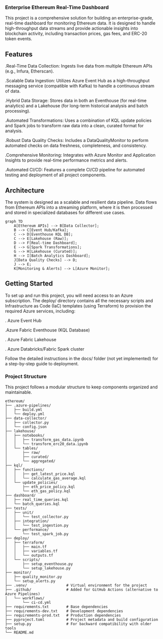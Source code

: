 ### Enterprise Ethereum Real-Time Dashboard
This project is a comprehensive solution for building an enterprise-grade, real-time dashboard for monitoring Ethereum data. It is designed to handle high-throughput data streams and provide actionable insights into blockchain activity, including transaction prices, gas fees, and ERC-20 token events.

## Features
.Real-Time Data Collection: Ingests live data from multiple Ethereum APIs (e.g., Infura, Etherscan).

.Scalable Data Ingestion: Utilizes Azure Event Hub as a high-throughput messaging service (compatible with Kafka) to handle a continuous stream of data.

.Hybrid Data Storage: Stores data in both an Eventhouse (for real-time analytics) and a Lakehouse (for long-term historical analysis and batch processing).

.Automated Transformations: Uses a combination of KQL update policies and Spark jobs to transform raw data into a clean, curated format for analysis.

.Robust Data Quality Checks: Includes a DataQualityMonitor to perform automated checks on data freshness, completeness, and consistency.

.Comprehensive Monitoring: Integrates with Azure Monitor and Application Insights to provide real-time performance metrics and alerts.

.Automated CI/CD: Features a complete CI/CD pipeline for automated testing and deployment of all project components.

## Architecture
The system is designed as a scalable and resilient data pipeline. Data flows from Ethereum APIs into a streaming platform, where it is then processed and stored in specialized databases for different use cases.
```
graph TD
    A[Ethereum APIs] --> B[Data Collector];
    B --> C[Event Hub/Kafka];
    C --> D[Eventhouse KQL DB];
    C --> E[Lakehouse (Raw)];
    D --> F[Real-time Dashboard];
    E --> G[Spark Transformations];
    G --> H[Lakehouse (Curated)];
    H --> I[Batch Analytics Dashboard];
    J[Data Quality Checks] --> D;
    J --> E;
    K[Monitoring & Alerts] --> L[Azure Monitor];
```

## Getting Started
To set up and run this project, you will need access to an Azure subscription. The deploy/ directory contains all the necessary scripts and Infrastructure as Code (IaC) templates (using Terraform) to provision the required Azure services, including:

 . Azure Event Hub

 .Azure Fabric Eventhouse (KQL Database)

. Azure Fabric Lakehouse

. Azure Databricks/Fabric Spark cluster

Follow the detailed instructions in the docs/ folder (not yet implemented) for a step-by-step guide to deployment.

### Project Structure
This project follows a modular structure to keep components organized and maintainable.
```
ethereum/
├── .azure-pipelines/
│   ├── build.yml
│   └── deploy.yml
├── data-collector/
│   ├── collector.py
│   └── config.json
├── lakehouse/
│   ├── notebooks/
│   │   ├── transform_gas_data.ipynb
│   │   └── transform_erc20_data.ipynb
│   └── tables/
│       ├── raw/
│       ├── curated/
│       └── aggregated/
├── kql/
│   ├── functions/
│   │   ├── get_latest_price.kql
│   │   └── calculate_gas_average.kql
│   └── update_policies/
│       ├── eth_price_policy.kql
│       └── eth_gas_policy.kql
├── dashboard/
│   ├── real_time_queries.kql
│   └── batch_queries.kql
├── tests/
│   ├── unit/
│   │   └── test_collector.py
│   ├── integration/
│   │   └── test_ingestion.py
│   └── performance/
│       └── test_spark_job.py
├── deploy/
│   ├── terraform/
│   │   ├── main.tf
│   │   ├── variables.tf
│   │   └── outputs.tf
│   └── scripts/
│       ├── setup_eventhouse.py
│       └── setup_lakehouse.py
├── monitor/
│   ├── quality_monitor.py
│   └── setup_alerts.py
├── .venv/                  # Virtual environment for the project
├── .github/                # Added for GitHub Actions (alternative to Azure Pipelines)
│   └── workflows/
│       └── ci-cd.yml
├── requirements.txt        # Base dependencies
├── requirements-dev.txt    # Development dependencies
├── requirements-prod.txt   # Production dependencies
├── pyproject.toml          # Project metadata and build configuration
├── setup.py                # For backward compatibility with older tools
└── README.md

```